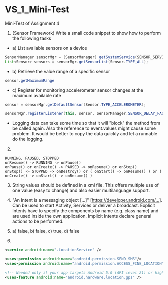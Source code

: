 # VS_1_Mini-Test
Mini-Test of Assignment 4


1. (Sensor Framework)
Write a small code snippet to show how to perform the following tasks
  * a) List available sensors on a device
  ``` java
  SensorManager sensorMgr = (SensorManager) getSystemService(SENSOR_SERVICE);
  List<Sensor> sensors = sensorMgr.getSensorList(Sensor.TYPE_ALL);
  ```
  * b) Retrieve the value range of a specific sensor
  ```java
  sensor.getMaximumRange
  ```
  * c) Register for monitoring accelerometer sensor changes at the maximum available rate
  ```java
  sensor = sensorMgr.getDefaultSensor(Sensor.TYPE_ACCELEROMETER);
  
  sensorMgr.registerListener(this, sensor, SensorManager.SENSOR_DELAY_FASTEST);
  ```
  
  * Logging data can take some time so that it will "block" the method from be called again. Also the reference to event.values might cause some problem. It would be better to copy the data quickly and let a runnable do the logging.
  
2. 
```
RUNNING, PAUSED, STOPPED
onResume() -> RUNNING -> onPause()
onPause() or onCreate() -> PAUSED -> onResume() or onStop()
onStop() -> STOPPED -> onDestroy() or ( onStart() -> onResume() ) or ( onCreate() -> onStart() -> onResume() )

```
3. String values should be defined in a xml file. This offers multiple use of one value (easy to change) and also easier multilanguage support.

4. "An Intent is a messaging object [...]" [https://developer.android.com/...]. Can be used to start Activity, Services or deliver a broadcast. Explicit Intents have to specify the components by name (e.g. class name) and are used inside the own application. Implicit Intents declare general actions to be performed.
5. a) false, b) false, c) true, d) false
6.
```xml
<service android:name=".LocationService" />

<uses-permission android:name="android.permission.SEND_SMS"/>
<uses-permission android:name="android.permission.ACCESS_FINE_LOCATION" />

<!-- Needed only if your app targets Android 5.0 (API level 21) or higher. -->
<uses-feature android:name="android.hardware.location.gps" />
```
